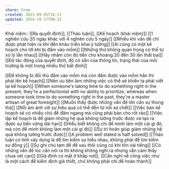 ```yaml
---
share: true
created: 2023-09-05T16:17
updated: 2024-10-17T00:31
---
```

Khái niệm:: [[Ra quyết định]], [[Thảo luận]], [[Kế hoạch (khái niệm)]]
[[1 nghiên cứu 20 ngày khác với 4 nghiên cứu 5 ngày]]
[[Nhiều khi vấn đề chỉ được phát hiện ra khi đến khâu triển khai ý tưởng]]
[[Ai cũng có một kế hoạch cho tới khi bị đấm vào mồm]]
[[Những thứ không quan trọng có thể tự xử lý lẫn nhau]]
[[Hãy nhắm còn đủ tiền cho khoảng 20 đến 30 lần thất bại]]
[[Độ tác động của quyết định, độ có sẵn của thông tin, trạng thái của môi trường là một trong nhiều thứ bất định]]

[[Để không bị đối thủ đấm vào mồm mà còn đấm được vào mồm hắn thì phải lên kế hoạch]]
[[Nên ưu tiên làm những việc có thể sẽ khiến ta phải viết lại kế hoạch]]
[[When someone's taking time to do something right in the present, they're a perfectionist with no ability to prioritize, whereas when someone took time to do something right in the past, they're a master artisan of great foresight]]
[[Muốn thấy được những vấn đề lớn cần sự thong thả]]
[[Nỗi ám ảnh với sự hiệu quả có thể đến từ nỗi sợ chết]]
[[Việc bàn kế hoạch sẽ có nhiều chủ đề đâm ngang mà cũng phải bàn cho rốt ráo]] 
[[Việc lập kế hoạch là để giảm những hệ quả không lường trước được và tạo ra được sự bền vững dài hạn]] 
[[Hiểu biết không chỉ để mình làm một cái gì đó, mà còn để mình không làm một cái gì đó]]
[[Sự trì hoãn giúp giảm những hệ quả không lường trước được]]
[[A problem well stated is half solved]]
[[Thảo luận có tính xây dựng là để tìm kiếm sự hiểu nhau, không phải để tìm kiếm sự đồng ý]]
[[Sự ghi chú tạm để để sau thôi cũng có khi tốn vài tiếng]]
[[Có những vấn đề lúc cần nói ra thì không không nghĩ ra nhưng vẫn cảm thấy chưa vét cạn]]
[[Giả định có mặt ở khắp nơi]]. [[Cần nghĩ về công việc như là một cách để kiểm định giả thiết, chứ không phải chỉ để hoàn thành]]